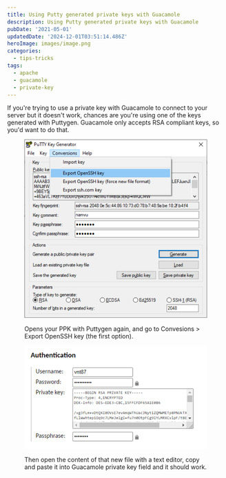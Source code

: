 ```yaml
---
title: Using Putty generated private keys with Guacamole
description: Using Putty generated private keys with Guacamole
pubDate: '2021-05-01'
updatedDate: '2024-12-01T03:51:14.486Z'
heroImage: images/image.png
categories:
  - tips-tricks
tags:
  - apache
  - guacamole
  - private-key
---
```


If you're trying to use a private key with Guacamole to connect to your server but it doesn't work, chances are you're using one of the keys generated with Puttygen. Guacamole only accepts RSA compliant keys, so you'd want to do that.

<figure>

![](images/image.png)

<figcaption>

Opens your PPK with Puttygen again, and go to Convesions > Export OpenSSH key (the first option).

</figcaption>

</figure>

<figure>

![](images/image-2.png)

<figcaption>

Then open the content of that new file with a text editor, copy and paste it into Guacamole private key field and it should work.

</figcaption>

</figure>
